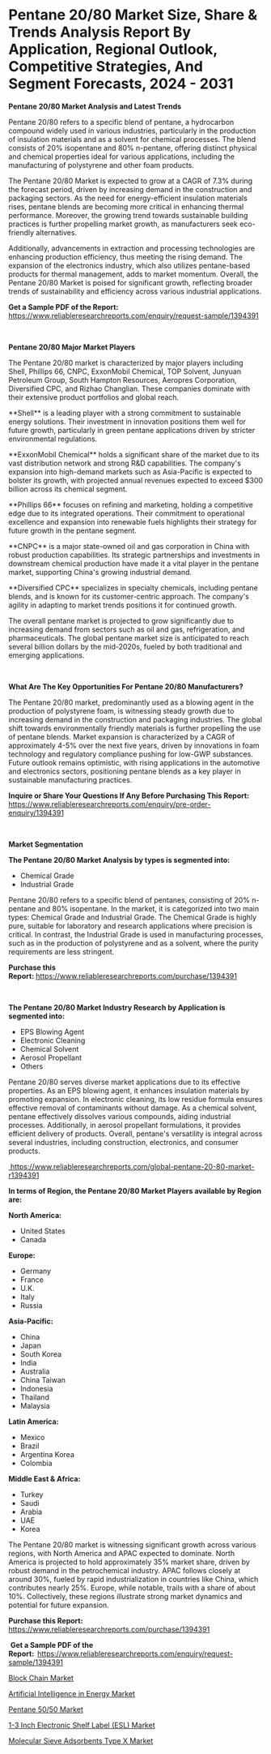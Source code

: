 <p><h1>Pentane 20/80 Market Size, Share & Trends Analysis Report By Application, Regional Outlook, Competitive Strategies, And Segment Forecasts, 2024 - 2031</h1></p><p><strong>Pentane 20/80 Market Analysis and Latest Trends</strong></p>
<p><p>Pentane 20/80 refers to a specific blend of pentane, a hydrocarbon compound widely used in various industries, particularly in the production of insulation materials and as a solvent for chemical processes. The blend consists of 20% isopentane and 80% n-pentane, offering distinct physical and chemical properties ideal for various applications, including the manufacturing of polystyrene and other foam products.</p><p>The Pentane 20/80 Market is expected to grow at a CAGR of 7.3% during the forecast period, driven by increasing demand in the construction and packaging sectors. As the need for energy-efficient insulation materials rises, pentane blends are becoming more critical in enhancing thermal performance. Moreover, the growing trend towards sustainable building practices is further propelling market growth, as manufacturers seek eco-friendly alternatives.</p><p>Additionally, advancements in extraction and processing technologies are enhancing production efficiency, thus meeting the rising demand. The expansion of the electronics industry, which also utilizes pentane-based products for thermal management, adds to market momentum. Overall, the Pentane 20/80 Market is poised for significant growth, reflecting broader trends of sustainability and efficiency across various industrial applications.</p></p>
<p><strong>Get a Sample PDF of the Report:&nbsp;</strong> <a href="https://www.reliableresearchreports.com/enquiry/request-sample/1394391?utm_campaign=83&utm_medium=2&utm_source=Github&utm_content=ia&utm_term=05122024&utm_id=pentane-2080">https://www.reliableresearchreports.com/enquiry/request-sample/1394391</a></p>
<p>&nbsp;</p>
<p><strong>Pentane 20/80 Major Market Players</strong></p>
<p><p>The Pentane 20/80 market is characterized by major players including Shell, Phillips 66, CNPC, ExxonMobil Chemical, TOP Solvent, Junyuan Petroleum Group, South Hampton Resources, Aeropres Corporation, Diversified CPC, and Rizhao Changlian. These companies dominate with their extensive product portfolios and global reach.</p><p>**Shell** is a leading player with a strong commitment to sustainable energy solutions. Their investment in innovation positions them well for future growth, particularly in green pentane applications driven by stricter environmental regulations. </p><p>**ExxonMobil Chemical** holds a significant share of the market due to its vast distribution network and strong R&D capabilities. The company's expansion into high-demand markets such as Asia-Pacific is expected to bolster its growth, with projected annual revenues expected to exceed $300 billion across its chemical segment.</p><p>**Phillips 66** focuses on refining and marketing, holding a competitive edge due to its integrated operations. Their commitment to operational excellence and expansion into renewable fuels highlights their strategy for future growth in the pentane segment.</p><p>**CNPC** is a major state-owned oil and gas corporation in China with robust production capabilities. Its strategic partnerships and investments in downstream chemical production have made it a vital player in the pentane market, supporting China's growing industrial demand.</p><p>**Diversified CPC** specializes in specialty chemicals, including pentane blends, and is known for its customer-centric approach. The company's agility in adapting to market trends positions it for continued growth.</p><p>The overall pentane market is projected to grow significantly due to increasing demand from sectors such as oil and gas, refrigeration, and pharmaceuticals. The global pentane market size is anticipated to reach several billion dollars by the mid-2020s, fueled by both traditional and emerging applications.</p></p>
<p>&nbsp;</p>
<p><strong>What Are The Key Opportunities For Pentane 20/80 Manufacturers?</strong></p>
<p><p>The Pentane 20/80 market, predominantly used as a blowing agent in the production of polystyrene foam, is witnessing steady growth due to increasing demand in the construction and packaging industries. The global shift towards environmentally friendly materials is further propelling the use of pentane blends. Market expansion is characterized by a CAGR of approximately 4-5% over the next five years, driven by innovations in foam technology and regulatory compliance pushing for low-GWP substances. Future outlook remains optimistic, with rising applications in the automotive and electronics sectors, positioning pentane blends as a key player in sustainable manufacturing practices.</p></p>
<p><strong>Inquire or Share Your Questions If Any Before Purchasing This Report:</strong> <a href="https://www.reliableresearchreports.com/enquiry/pre-order-enquiry/1394391?utm_campaign=83&utm_medium=2&utm_source=Github&utm_content=ia&utm_term=05122024&utm_id=pentane-2080">https://www.reliableresearchreports.com/enquiry/pre-order-enquiry/1394391</a></p>
<p>&nbsp;</p>
<p><strong>Market Segmentation</strong></p>
<p><strong>The Pentane 20/80 Market Analysis by types is segmented into:</strong></p>
<p><ul><li>Chemical Grade</li><li>Industrial Grade</li></ul></p>
<p><p>Pentane 20/80 refers to a specific blend of pentanes, consisting of 20% n-pentane and 80% isopentane. In the market, it is categorized into two main types: Chemical Grade and Industrial Grade. The Chemical Grade is highly pure, suitable for laboratory and research applications where precision is critical. In contrast, the Industrial Grade is used in manufacturing processes, such as in the production of polystyrene and as a solvent, where the purity requirements are less stringent.</p></p>
<p><strong>Purchase this Report:&nbsp;</strong><a href="https://www.reliableresearchreports.com/purchase/1394391?utm_campaign=83&utm_medium=2&utm_source=Github&utm_content=ia&utm_term=05122024&utm_id=pentane-2080">https://www.reliableresearchreports.com/purchase/1394391</a></p>
<p>&nbsp;</p>
<p><strong>The Pentane 20/80 Market Industry Research by Application is segmented into:</strong></p>
<p><ul><li>EPS Blowing Agent</li><li>Electronic Cleaning</li><li>Chemical Solvent</li><li>Aerosol Propellant</li><li>Others</li></ul></p>
<p><p>Pentane 20/80 serves diverse market applications due to its effective properties. As an EPS blowing agent, it enhances insulation materials by promoting expansion. In electronic cleaning, its low residue formula ensures effective removal of contaminants without damage. As a chemical solvent, pentane effectively dissolves various compounds, aiding industrial processes. Additionally, in aerosol propellant formulations, it provides efficient delivery of products. Overall, pentane's versatility is integral across several industries, including construction, electronics, and consumer products.</p></p>
<p><a href="https://www.reliableresearchreports.com/global-pentane-20-80-market-r1394391?utm_campaign=83&utm_medium=2&utm_source=Github&utm_content=ia&utm_term=05122024&utm_id=pentane-2080">&nbsp;https://www.reliableresearchreports.com/global-pentane-20-80-market-r1394391</a></p>
<p><strong>In terms of Region, the Pentane 20/80 Market Players available by Region are:</strong></p>
<p>
    <p> <strong> North America: </strong>
        <ul>
            <li>United States</li>
            <li>Canada</li>
        </ul>
        </p> 
    <p> <strong> Europe: </strong>
        <ul>
            <li>Germany</li>
            <li>France</li>
            <li>U.K.</li>
            <li>Italy</li>
            <li>Russia</li>
        </ul>
        </p> 
    <p> <strong> Asia-Pacific: </strong>
        <ul>
            <li>China</li>
            <li>Japan</li>
            <li>South Korea</li>
            <li>India</li>
            <li>Australia</li>
            <li>China Taiwan</li>
            <li>Indonesia</li>
            <li>Thailand</li>
            <li>Malaysia</li>
        </ul>
        </p> 
    <p> <strong> Latin America: </strong>
        <ul>
            <li>Mexico</li>
            <li>Brazil</li>
            <li>Argentina Korea</li>
            <li>Colombia</li>
        </ul>
        </p> 
    <p> <strong> Middle East & Africa: </strong>
        <ul>
            <li>Turkey</li>
            <li>Saudi</li>
            <li>Arabia</li>
            <li>UAE</li>
            <li>Korea</li>
        </ul>
    </p>
    </p>
<p><p>The Pentane 20/80 market is witnessing significant growth across various regions, with North America and APAC expected to dominate. North America is projected to hold approximately 35% market share, driven by robust demand in the petrochemical industry. APAC follows closely at around 30%, fueled by rapid industrialization in countries like China, which contributes nearly 25%. Europe, while notable, trails with a share of about 10%. Collectively, these regions illustrate strong market dynamics and potential for future expansion.</p></p>
<p><strong>Purchase this Report: </strong><a href="https://www.reliableresearchreports.com/purchase/1394391?utm_campaign=83&utm_medium=2&utm_source=Github&utm_content=ia&utm_term=05122024&utm_id=pentane-2080">https://www.reliableresearchreports.com/purchase/1394391</a></p>
<p>&nbsp;<strong>Get a Sample PDF of the Report:&nbsp;&nbsp;</strong><a href="https://www.reliableresearchreports.com/enquiry/request-sample/1394391?utm_campaign=83&utm_medium=2&utm_source=Github&utm_content=ia&utm_term=05122024&utm_id=pentane-2080">https://www.reliableresearchreports.com/enquiry/request-sample/1394391</a></p>
<p><strong></strong></p>
<p><p><a href="https://www.linkedin.com/pulse/in-depth-analysis-block-chain-market-selling-price-global-jpfie?utm_campaign=83&utm_medium=2&utm_source=Github&utm_content=ia&utm_term=05122024&utm_id=pentane-2080">Block Chain Market</a></p><p><a href="https://www.linkedin.com/pulse/artificial-intelligence-energy-market-analysis-report-2024-2031-7mvze?utm_campaign=83&utm_medium=2&utm_source=Github&utm_content=ia&utm_term=05122024&utm_id=pentane-2080">Artificial Intelligence in Energy Market</a></p><p><a href="https://github.com/tona7vba/Market-Research-Report-List-1/blob/main/pentane-5050-market.md?utm_campaign=83&utm_medium=2&utm_source=Github&utm_content=ia&utm_term=05122024&utm_id=pentane-2080">Pentane 50/50 Market</a></p><p><a href="https://issuu.com/reportprime-2/docs/1-3-inch-electronic-shelf-label-esl-market-size-20?utm_campaign=83&utm_medium=2&utm_source=Github&utm_content=ia&utm_term=05122024&utm_id=pentane-2080">1-3 Inch Electronic Shelf Label (ESL) Market</a></p><p><a href="https://github.com/dringals/Market-Research-Report-List-6/blob/main/molecular-sieve-adsorbents-type-x-market.md?utm_campaign=83&utm_medium=2&utm_source=Github&utm_content=ia&utm_term=05122024&utm_id=pentane-2080">Molecular Sieve Adsorbents Type X Market</a></p></p>